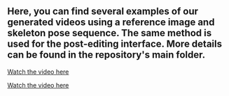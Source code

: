 ## Here, you can find several examples of our generated videos using a reference image and skeleton pose sequence. The same method is used for the post-editing interface. More details can be found in the repository's main folder.



[Watch the video here](https://github.com/user-attachments/assets/131f5f38-d0bc-4b9d-a97a-b36397d804e8)

[Watch the video here](https://github.com/user-attachments/assets/3f33672a-600f-4c79-88cd-5c50efa6f585)
